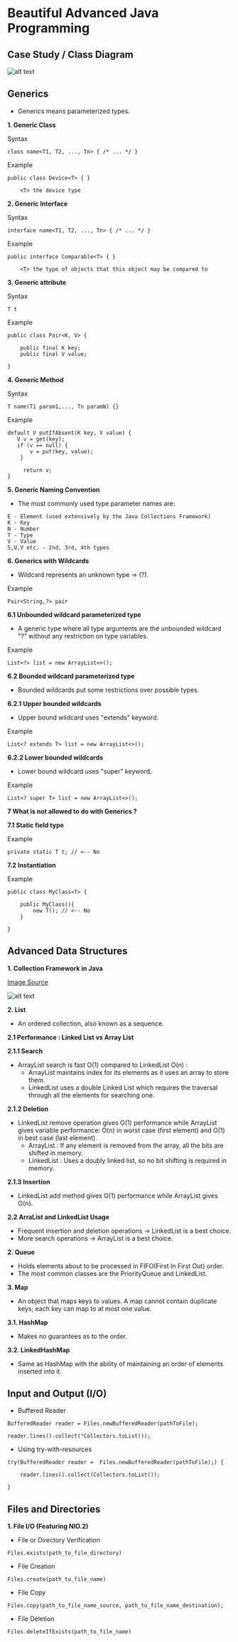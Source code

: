 # Beautiful Advanced Java Programming

## Case Study / Class Diagram

![alt text](https://raw.githubusercontent.com/lsefiane/beautiful-java-programming-sample/master/beautiful-java-advanced-programming-sample/src/main/resources/image/Design.PNG)

## Generics

- Generics means parameterized types.

**1. Generic Class**

Syntax

```
class name<T1, T2, ..., Tn> { /* ... */ }
```

Example

```
public class Device<T> { }

	<T> the device type
```

**2. Generic Interface**

Syntax

```
interface name<T1, T2, ..., Tn> { /* ... */ }
```

Example

```
public interface Comparable<T> { }

	<T> the type of objects that this object may be compared to
```

**3. Generic attribute**

Syntax

```
T t
```

Example

```
public class Pair<K, V> {

    public final K key;
    public final V value;
    
}
```


**4. Generic Method**

Syntax

```
T name(T1 param1,..., Tn paramN) {}
```

Example

```
default V putIfAbsent(K key, V value) {
   V v = get(key);
   if (v == null) {
       v = put(key, value);
    }

     return v;
}
```


**5. Generic Naming Convention**

- The most commonly used type parameter names are:

```
E - Element (used extensively by the Java Collections Framework)
K - Key
N - Number
T - Type
V - Value
S,U,V etc. - 2nd, 3rd, 4th types
```

**6. Generics with Wildcards**

- Wildcard represents an unknown type -> (?).

Example

```
Pair<String,?> pair
```

**6.1 Unbounded wildcard parameterized type**

- A generic type where all type arguments are the unbounded wildcard "?” without any restriction on type variables.

Example

```
List<?> list = new ArrayList<>();  
```

**6.2 Bounded wildcard parameterized type**

- Bounded wildcards put some restrictions over possible types.



**6.2.1 Upper bounded wildcards**

- Upper bound wildcard uses "extends" keyword.

Example

```
List<? extends T> list = new ArrayList<>();  
```


**6.2.2 Lower bounded wildcards**

- Lower bound wildcard uses "super" keyword.

Example

```
List<? super T> list = new ArrayList<>();  
```

**7 What is not allowed to do with Generics ?**

**7.1 Static field type**

Example

```
private static T t; // <-- No  
```

**7.2 <T> Instantiation**

Example

```
public class MyClass<T> {

	public MyClass(){
		new T(); // <-- No
	}

} 
```

## Advanced Data Structures

**1. Collection Framework in Java** 

[Image Source](https://techvidvan.com/tutorials/wp-content/uploads/sites/2/2020/03/collection-framework-hierarchy-in-java.jpg)

![alt text](https://raw.githubusercontent.com/lsefiane/beautiful-java-programming-sample/master/beautiful-java-advanced-programming-sample/src/main/resources/image/collection-framework-hierarchy-in-java.jpg)

**2. List** 

- An ordered collection, also known as a sequence.

**2.1 Performance : Linked List vs Array List**

**2.1.1 Search**

- ArrayList search is fast O(1) compared to LinkedList O(n) :  
  - ArrayList maintains index for its elements as it uses an array to store them. 
  - LinkedList uses a double Linked List which requires the traversal through all the elements for searching one. 

**2.1.2 Deletion**

- LinkedList remove operation gives O(1) performance while ArrayList gives variable performance: O(n) in worst case (first element) and O(1) in best case (last element).
  -  ArrayList : If any element is removed from the array, all the bits are shifted in memory.
  - LinkedList : Uses a doubly linked list, so no bit shifting is required in memory.
  
**2.1.3 Insertion**

- LinkedList add method gives O(1) performance while ArrayList gives O(n).

**2.2 ArraList and LinkedList Usage**

- Frequent insertion and deletion operations ->  LinkedList is a best choice.
- More search operations -> ArrayList  is a best choice.

**2. Queue** 

- Holds elements about to be processed in FIFO(First In First Out) order.
- The most common classes are the PriorityQueue and LinkedList. 

**3. Map**

- An object that maps keys to values. A map cannot contain duplicate keys; each key can map to at most one value. 

**3.1. HashMap**

- Makes no guarantees as to the order.

**3.2. LinkedHashMap**

- Same as HashMap with the ability of maintaining an order of elements inserted into it.

## Input and Output (I/O)

- Buffered Reader

```
BufferedReader reader = Files.newBufferedReader(pathToFile);

reader.lines().collect("Collectors.toList());
```

- Using try-with-resources

```
try(BufferedReader reader =  Files.newBufferedReader(pathToFile);) {

	reader.lines().collect(Collectors.toList());
	
}
```


## Files and Directories

**1. File I/O (Featuring NIO.2)** 

- File or Directory Verification

```
Files.exists(path_to_file_directory)
```

- File Creation

```
Files.create(path_to_file_name)
```

- File Copy

```
Files.copy(path_to_file_name_source, path_to_file_name_destination);
```

- File Deletion

```
Files.deleteIfExists(path_to_file_name)
```








































